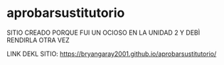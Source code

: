 # aprobarsustitutorio

SITIO CREADO PORQUE FUI UN OCIOSO EN LA UNIDAD 2 Y DEBÌ RENDIRLA OTRA VEZ

LINK DEKL SITIO: https://bryangaray2001.github.io/aprobarsustitutorio/
